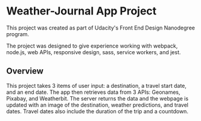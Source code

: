 # Weather-Journal App Project

This project was created as part of Udacity's Front End Design Nanodegree program.

The project was designed to give experience working with webpack, node.js, web APIs, responsive design, sass, service workers, and jest.

## Overview
This project takes 3 items of user input: a destination, a travel start date, and an end date. The app then retrieves data from 3 APIs: Geonames, Pixabay, and Weatherbit. The server returns the data and the webpage is updated with an image of the destination, weather predictions, and travel dates. Travel dates also include the duration of the trip and a countdown.


